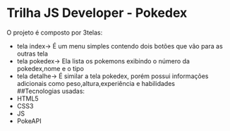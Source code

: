 # Trilha JS Developer - Pokedex
O projeto é composto por 3telas:</br>
- tela index-> É um menu simples contendo dois botões que vão para as outras tela</br>
- tela pokedex-> Ela lista os pokemons exibindo o número da pokedex,nome e o tipo</br>
- tela detalhe-> É similar a tela pokedex, porém possui informações adicionais como peso,altura,experiência e habilidades</br>
##Tecnologias usadas:
- HTML5
- CSS3
- JS
- PokeAPI




